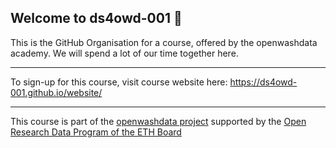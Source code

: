 ## Welcome to ds4owd-001 👋

This is the GitHub Organisation for a course, offered by the openwashdata academy. We will spend a lot of our time together here. 

***
To sign-up for this course, visit course website here: <https://ds4owd-001.github.io/website/> 
***

This course is part of the [openwashdata project](https://openwashdata.org/) supported by the [Open Research Data Program of the ETH Board](https://ethrat.ch/en/eth-domain/open-research-data/)
